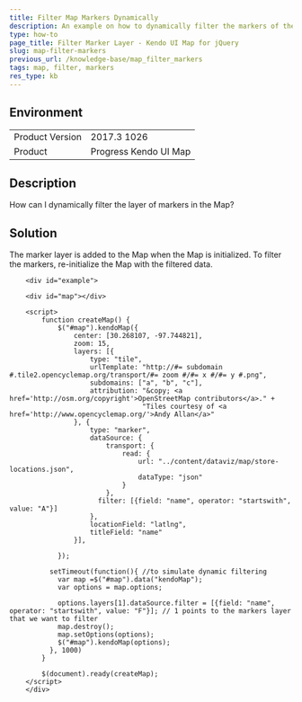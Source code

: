 ```yaml
---
title: Filter Map Markers Dynamically
description: An example on how to dynamically filter the markers of the Kendo UI Map.
type: how-to
page_title: Filter Marker Layer - Kendo UI Map for jQuery
slug: map-filter-markers
previous_url: /knowledge-base/map_filter_markers
tags: map, filter, markers
res_type: kb
---
```


## Environment

<table>
	<tr>
		<td>Product Version</td>
		<td>2017.3 1026</td>
	</tr>
	<tr>
		<td>Product</td>
		<td>Progress Kendo UI Map</td>
	</tr>
</table>

## Description

How can I dynamically filter the layer of markers in the Map?

## Solution

The marker layer is added to the Map when the Map is initialized. To filter the markers, re-initialize the Map with the filtered data.

```dojo
    <div id="example">

    <div id="map"></div>

    <script>
        function createMap() {
            $("#map").kendoMap({
                center: [30.268107, -97.744821],
                zoom: 15,
                layers: [{
                    type: "tile",
                    urlTemplate: "http://#= subdomain #.tile2.opencyclemap.org/transport/#= zoom #/#= x #/#= y #.png",
                    subdomains: ["a", "b", "c"],
                    attribution: "&copy; <a href='http://osm.org/copyright'>OpenStreetMap contributors</a>." +
                                 "Tiles courtesy of <a href='http://www.opencyclemap.org/'>Andy Allan</a>"
                }, {
                    type: "marker",
                    dataSource: {
                        transport: {
                            read: {
                                url: "../content/dataviz/map/store-locations.json",
                                dataType: "json"
                            }
                        },
                      filter: [{field: "name", operator: "startswith", value: "A"}]
                    },
                    locationField: "latlng",
                    titleField: "name"
                }],

            });

          setTimeout(function(){ //to simulate dynamic filtering
            var map =$("#map").data("kendoMap");
            var options = map.options;

            options.layers[1].dataSource.filter = [{field: "name", operator: "startswith", value: "F"}]; // 1 points to the markers layer that we want to filter
            map.destroy();
            map.setOptions(options);
            $("#map").kendoMap(options);
          }, 1000)
        }

        $(document).ready(createMap);
    </script>
	</div>
```
